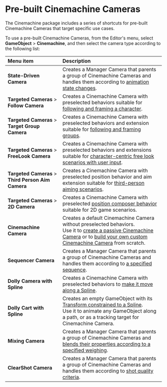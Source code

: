 # Pre-built Cinemachine Cameras

The Cinemachine package includes a series of shortcuts for pre-built Cinemachine Cameras that target specific use cases.

To use a pre-built Cinemachine Cameras, from the Editor's menu, select **GameObject** > **Cinemachine**, and then select the camera type according to the following list:

| Menu item | Description |
| :--- | :--- |
| **State-Driven Camera** | Creates a Manager Camera that parents a group of Cinemachine Cameras and handles them according to [animation state changes](CinemachineStateDrivenCamera.md). |
| **Targeted Cameras** > **Follow Camera** | Creates a Cinemachine Camera with preselected behaviors suitable for [following and framing a character](setup-follow-camera.md). |
| **Targeted Cameras** > **Target Group Camera** | Creates a Cinemachine Camera with preselected behaviors and extension suitable for [following and framing groups](GroupingTargets.md). |
| **Targeted Cameras** > **FreeLook Camera** | Creates a Cinemachine Camera with preselected behaviors and extensions suitable for [character-centric free look scenarios with user input](FreeLookCameras.md). |
| **Targeted Cameras** > **Third Person Aim Camera** | Creates a Cinemachine Camera with preselected position behavior and aim extension suitable for [third-person aiming scenarios](ThirdPersonCameras.md). |
| **Targeted Cameras** > **2D Camera** | Creates a Cinemachine Camera with preselected [position composer behavior](CinemachinePositionComposer.md) suitable for 2D game scenarios. |
| **Cinemachine Camera** | Creates a default Cinemachine Camera without preselected behaviors.<br />Use it to [create a passive Cinemachine Camera](setup-cinemachine-environment.md) or to [build your own custom Cinemachine Camera](setup-procedural-behavior.md) from scratch. |
| **Sequencer Camera** | Creates a Manager Camera that parents a group of Cinemachine Cameras and handles them according to [a specified sequence](CinemachineSequencerCamera.md). |
| **Dolly Camera with Spline** | Creates a Cinemachine Camera with preselected behaviors to [make it move along a Spline](CinemachineUsingSplinePaths.md). |
| **Dolly Cart with Spline** | Creates an empty GameObject with its [Transform constrained to a Spline](CinemachineSplineCart.md).<br />Use it to animate any GameObject along a path, or as a tracking target for Cinemachine Camera. |
| **Mixing Camera** | Creates a Manager Camera that parents a group of Cinemachine Cameras and [blends their properties according to a specified weighing](CinemachineMixingCamera.md). |
| **ClearShot Camera** | Creates a Manager Camera that parents a group of Cinemachine Cameras and handles them according to [shot quality criteria](CinemachineClearShot.md). |
